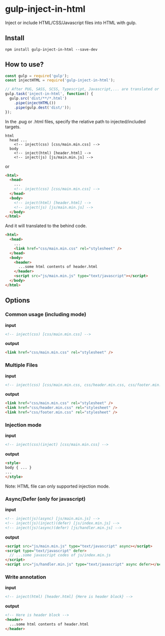 # gulp-inject-in-html
Inject or include HTML/CSS/Javascript files into HTML with gulp.

## Install

```shell
npm install gulp-inject-in-html --save-dev
```

## How to use?

```javascript
const gulp = require('gulp');
const injectHTML = require('gulp-inject-in-html');

// After PUG, SASS, SCSS, Typescript, Javascript,... are translated or compiled
gulp.task('inject-in-html', function() {
  gulp.src('dist/**/*.html')
    .pipe(injectHTML())
    .pipe(gulp.dest('dist/'));
});
```

In the .pug or .html files, specify the relative path to injected/included targets.

```pug
html
  head ...
    <!-- inject(css) [css/main.min.css] -->
  body
    <!-- inject(html) [header.html] -->
    <!-- inject(js) [js/main.min.js] -->
```

or

```html
<html>
  <head>
    ...
    <!-- inject(css) [css/main.min.css] -->
  </head>
  <body>
    <!-- inject(html) [header.html] -->
    <!-- inject(js) [js/main.min.js] -->
  </body>
</html>
```

And it will translated to the behind code.

```html
<html>
  <head>
    ...
    <link href="css/main.min.css" rel="stylesheet" />
  </head>
  <body>
    <header>
      ...some html contents of header.html
    </header>
    <script src="js/main.min.js" type="text/javascript"></script>
  </body>
</html>
```

## Options

### Common usage (including mode)

**input**

```html
<!-- inject(css) [css/main.min.css] -->
```

**output**

```html
<link href="css/main.min.css" rel="stylesheet" />
```

### Multiple Files

**input**

```html
<!-- inject(css) [css/main.min.css, css/header.min.css, css/footer.min.css] -->
```

**output**

```html
<link href="css/main.min.css" rel="stylesheet" />
<link href="css/header.min.css" rel="stylesheet" />
<link href="css/footer.min.css" rel="stylesheet" />
```

### Injection mode

**input**

```html
<!-- inject(css)(inject) [css/main.min.css] -->
```

**output**

```html
<style>
body { ... }
...
</style>
```

Note: HTML file can only supported injection mode.

### Async/Defer (only for javascript)

**input**

```html
<!-- inject(js)(async) [js/main.min.js] -->
<!-- inject(js)(inject)(defer) [js/index.min.js] -->
<!-- inject(js)(async)(defer) [js/handler.min.js] -->
```

**output**

```html
<script src="js/main.min.js" type="text/javascript" async></script>
<script type="text/javascript" defer>
  // ...some javascript codes of js/index.min.js
</script>
<script src="js/handler.min.js" type="text/javascript" async defer></script>
```

### Write annotation

**input**

```html
<!-- inject(html) [header.html] {Here is header block} -->
```

**output**

```html
<!-- Here is header block -->
<header>
  ...some html contents of header.html
</header>
```
